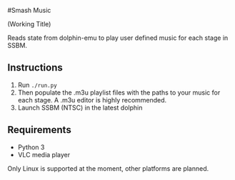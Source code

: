 #Smash Music

(Working Title)

Reads state from dolphin-emu to play user defined music for each stage in SSBM.

## Instructions

1.  Run `./run.py`
2.  Then populate the .m3u playlist files with the paths to your music for each stage. A .m3u editor is highly recommended.
3.  Launch SSBM (NTSC) in the latest dolphin

## Requirements

*   Python 3
*   VLC media player

Only Linux is supported at the moment, other platforms are planned.
